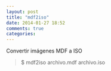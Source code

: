 ```yaml
---
layout: post
title: "mdf2iso"
date: 2014-01-27 18:52
comments: true
categories: 
---
```

Convertir imágenes MDF a ISO 

>$ mdf2iso archivo.mdf archivo.iso

